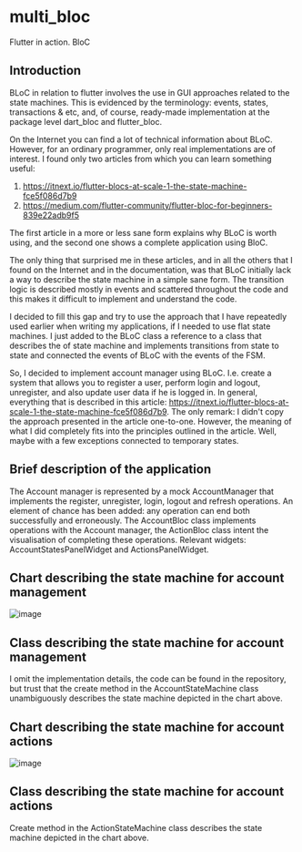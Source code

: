 # multi_bloc

Flutter in action. BloC

## Introduction

BLoC in relation to flutter involves the use in GUI approaches related to the state machines. This is evidenced by the terminology: events, states, transactions & etc, and, of course, ready-made implementation at the package level dart_bloc and flutter_bloc.

On the Internet you can find a lot of technical information about BLoC. However, for an ordinary programmer, only real implementations are of interest. I found only two articles from which you can learn something useful:

1) https://itnext.io/flutter-blocs-at-scale-1-the-state-machine-fce5f086d7b9 
2) https://medium.com/flutter-community/flutter-bloc-for-beginners-839e22adb9f5

The first article in a more or less sane form explains why BLoC is worth using, and the second one shows a complete application using BloC.

The only thing that surprised me in these articles, and in all the others that I found on the Internet and in the documentation, was that BLoC initially lack a way to describe the state machine in a simple sane form. The transition logic is described mostly in events and scattered throughout the code and this makes it difficult to implement and understand the code.

I decided to fill this gap and try to use the approach that I have repeatedly used earlier when writing my applications, if I needed to use flat state machines. I just added to the BLoC class a reference to a class that describes the of state machine and implements transitions from state to state and connected the events of BLoC with the events of the FSM.

So, I decided to implement account manager using BLoC. I.e. create a system that allows you to register a user, perform login and logout, unregister, and also update user data if he is logged in. In general, everything that is described in this article: https://itnext.io/flutter-blocs-at-scale-1-the-state-machine-fce5f086d7b9. The only remark: I didn't copy the approach presented in the article one-to-one. However, the meaning of what I did completely fits into the principles outlined in the article. Well, maybe with a few exceptions connected to temporary states.

## Brief description of the application

The Account manager is represented by a mock AccountManager that implements the register, unregister, login, logout and refresh operations. An element of chance has been added: any operation can end both successfully and erroneously.
The AccountBloc class implements operations with the Account manager, the ActionBloc class intent the visualisation of completing these operations. Relevant widgets: AccountStatesPanelWidget and ActionsPanelWidget.

## Chart describing the state machine for account management

![image](https://user-images.githubusercontent.com/1311649/218328383-fbb6c85b-b7be-4785-b5c8-d775574e2aaf.png)

## Class describing the state machine for account management

I omit the implementation details, the code can be found in the repository, but trust that the create method in the AccountStateMachine class unambiguously describes the state machine depicted in the chart above.

## Chart describing the state machine for account actions

![image](https://user-images.githubusercontent.com/1311649/218328740-2d810278-b874-416c-8fab-b43b4d955ea4.png)

## Class describing the state machine for account actions

Create method in the ActionStateMachine class describes the state machine depicted in the chart above.



